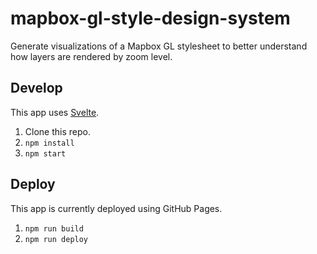 # mapbox-gl-style-design-system

Generate visualizations of a Mapbox GL stylesheet to better understand how layers are rendered by zoom level.

## Develop

This app uses [Svelte](https://svelte.dev/).

 1. Clone this repo.
 2. `npm install`
 3. `npm start`

## Deploy

This app is currently deployed using GitHub Pages.

 1. `npm run build`
 2. `npm run deploy`
